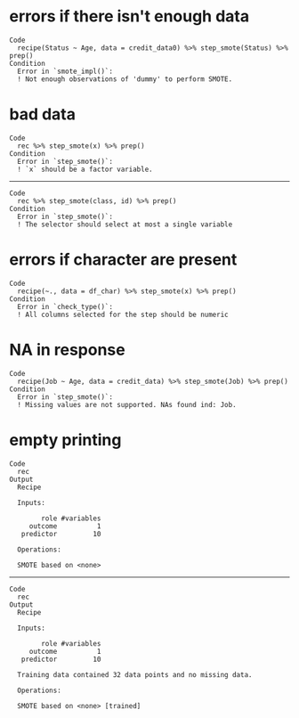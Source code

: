 # errors if there isn't enough data

    Code
      recipe(Status ~ Age, data = credit_data0) %>% step_smote(Status) %>% prep()
    Condition
      Error in `smote_impl()`:
      ! Not enough observations of 'dummy' to perform SMOTE.

# bad data

    Code
      rec %>% step_smote(x) %>% prep()
    Condition
      Error in `step_smote()`:
      ! `x` should be a factor variable.

---

    Code
      rec %>% step_smote(class, id) %>% prep()
    Condition
      Error in `step_smote()`:
      ! The selector should select at most a single variable

# errors if character are present

    Code
      recipe(~., data = df_char) %>% step_smote(x) %>% prep()
    Condition
      Error in `check_type()`:
      ! All columns selected for the step should be numeric

# NA in response

    Code
      recipe(Job ~ Age, data = credit_data) %>% step_smote(Job) %>% prep()
    Condition
      Error in `step_smote()`:
      ! Missing values are not supported. NAs found ind: Job.

# empty printing

    Code
      rec
    Output
      Recipe
      
      Inputs:
      
            role #variables
         outcome          1
       predictor         10
      
      Operations:
      
      SMOTE based on <none>

---

    Code
      rec
    Output
      Recipe
      
      Inputs:
      
            role #variables
         outcome          1
       predictor         10
      
      Training data contained 32 data points and no missing data.
      
      Operations:
      
      SMOTE based on <none> [trained]


